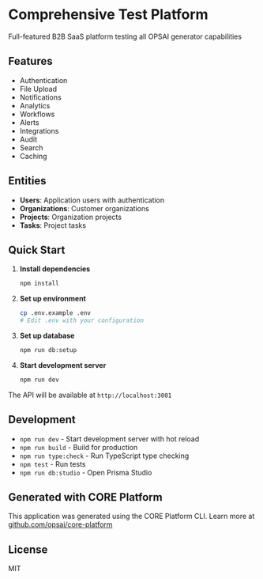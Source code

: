 # Comprehensive Test Platform

Full-featured B2B SaaS platform testing all OPSAI generator capabilities

## Features

- Authentication
- File Upload
- Notifications
- Analytics
- Workflows
- Alerts
- Integrations
- Audit
- Search
- Caching

## Entities

- **Users**: Application users with authentication
- **Organizations**: Customer organizations
- **Projects**: Organization projects
- **Tasks**: Project tasks

## Quick Start

1. **Install dependencies**
   ```bash
   npm install
   ```

2. **Set up environment**
   ```bash
   cp .env.example .env
   # Edit .env with your configuration
   ```

3. **Set up database**
   ```bash
   npm run db:setup
   ```

4. **Start development server**
   ```bash
   npm run dev
   ```

The API will be available at `http://localhost:3001`

## Development

- `npm run dev` - Start development server with hot reload
- `npm run build` - Build for production
- `npm run type:check` - Run TypeScript type checking
- `npm test` - Run tests
- `npm run db:studio` - Open Prisma Studio

## Generated with CORE Platform

This application was generated using the CORE Platform CLI.
Learn more at [github.com/opsai/core-platform](https://github.com/opsai/core-platform)

## License

MIT